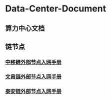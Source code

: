 # Data-Center-Document
## 算力中心文档


## 链节点
### [中移链外部节点入网手册](./链节点/中移链外部节点入网手册.md)

### [文昌链外部节点入网手册](./链节点/文昌链外部节点入网手册.md)

### [泰安链外部节点入网手册](./链节点/泰安链外部节点入网手册.md)
